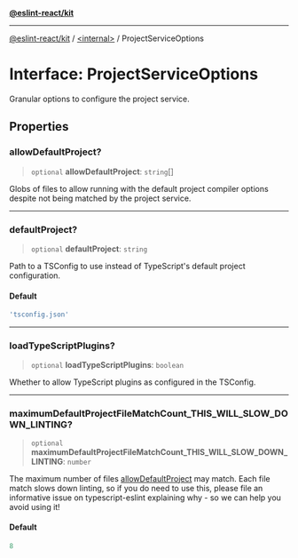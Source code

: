 [**@eslint-react/kit**](../../README.md)

***

[@eslint-react/kit](../../README.md) / [\<internal\>](../README.md) / ProjectServiceOptions

# Interface: ProjectServiceOptions

Granular options to configure the project service.

## Properties

### allowDefaultProject?

> `optional` **allowDefaultProject**: `string`[]

Globs of files to allow running with the default project compiler options
despite not being matched by the project service.

***

### defaultProject?

> `optional` **defaultProject**: `string`

Path to a TSConfig to use instead of TypeScript's default project configuration.

#### Default

```ts
'tsconfig.json'
```

***

### loadTypeScriptPlugins?

> `optional` **loadTypeScriptPlugins**: `boolean`

Whether to allow TypeScript plugins as configured in the TSConfig.

***

### maximumDefaultProjectFileMatchCount\_THIS\_WILL\_SLOW\_DOWN\_LINTING?

> `optional` **maximumDefaultProjectFileMatchCount\_THIS\_WILL\_SLOW\_DOWN\_LINTING**: `number`

The maximum number of files [allowDefaultProject](#allowdefaultproject) may match.
Each file match slows down linting, so if you do need to use this, please
file an informative issue on typescript-eslint explaining why - so we can
help you avoid using it!

#### Default

```ts
8
```
